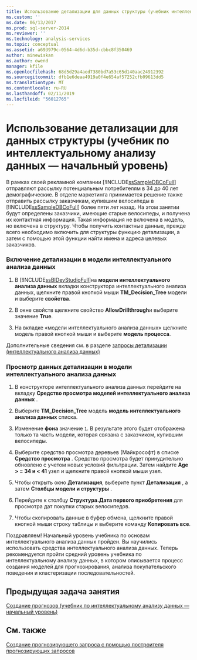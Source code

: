 ```yaml
---
title: Использование детализации для данных структуры (учебник интеллектуального анализа данных) | Документация Майкрософт
ms.custom: ''
ms.date: 06/13/2017
ms.prod: sql-server-2014
ms.reviewer: ''
ms.technology: analysis-services
ms.topic: conceptual
ms.assetid: a693979c-0564-4d6d-b35d-cbbc8f350469
author: minewiskan
ms.author: owend
manager: kfile
ms.openlocfilehash: 68d5d29a4aed7380bd7a53c65d140aac24912392
ms.sourcegitcommit: dfb1e6deaa4919a0f4e654af57252cfb09613dd5
ms.translationtype: MT
ms.contentlocale: ru-RU
ms.lasthandoff: 02/11/2019
ms.locfileid: "56012765"
---
```

# <a name="using-drillthrough-on-structure-data-basic-data-mining-tutorial"></a>Использование детализации для данных структуры (учебник по интеллектуальному анализу данных — начальный уровень)
  В рамках своей рекламной компании [!INCLUDE[ssSampleDBCoFull](../includes/sssampledbcofull-md.md)] отправляют рассылку потенциальным потребителям в 34 до 40 лет демографические. В отделе маркетинга принимается решение также отправить рассылку заказчикам, купившим велосипеды в [!INCLUDE[ssSampleDBCoFull](../includes/sssampledbcofull-md.md)] более пяти лет назад. На этом занятии будут определены заказчики, имеющие старые велосипеды, и получена их контактная информация. Такая информация не включена в модель, но включена в структуру. Чтобы получить контактные данные, прежде всего необходимо включить для структуры функцию детализации, а затем с помощью этой функции найти имена и адреса целевых заказчиков.  
  
### <a name="to-enable-drillthrough-on-a-mining-model"></a>Включение детализации в модели интеллектуального анализа данных  
  
1.  В [!INCLUDE[ssBIDevStudioFull](../includes/ssbidevstudiofull-md.md)]на **модели интеллектуального анализа данных** вкладки конструктора интеллектуального анализа данных, щелкните правой кнопкой мыши **TM_Decision_Tree** модели и выберите **свойства**.  
  
2.  В окне свойств щелкните свойство **AllowDrillthrough**и выберите значение **True**.  
  
3.  На вкладке «модели интеллектуального анализа данных» щелкните модель правой кнопкой мыши и выберите **модель процесса**.  
  
 Дополнительные сведения см. в разделе [запросы детализации &#40;интеллектуального анализа данных&#41;](../../2014/analysis-services/data-mining/drillthrough-queries-data-mining.md)  
  
### <a name="to-view-drillthrough-data-from-a-mining-model"></a>Просмотр данных детализации в модели интеллектуального анализа данных  
  
1.  В конструкторе интеллектуального анализа данных перейдите на вкладку **Средство просмотра моделей интеллектуального анализа данных** .  
  
2.  Выберите **TM_Decision_Tree** модель **модель интеллектуального анализа данных** списка.  
  
3.  Изменение **фона** значение `1`. В результате этого будет отображена только та часть модели, которая связана с заказчиком, купившим велосипеды.  
  
4.  Выберите средство просмотра деревьев (Майкрософт) в списке **Средство просмотра** . Средство просмотра будет принудительно обновлено с учетом новых условий фильтрации. Затем найдите **Age > = 34 и < 41** узел и щелкните правой кнопкой мыши узел.  
  
5.  Чтобы открыть окно **Детализация**, выберите пункт **Детализация** , а затем **Столбцы модели и структуры** .  
  
6.  Перейдите к столбцу **Структура.Дата первого приобретения** для просмотра дат покупки старых велосипедов.  
  
7.  Чтобы скопировать данные в буфер обмена, щелкните правой кнопкой мыши строку таблицы и выберите команду **Копировать все**.  
  
 Поздравляем! Начальный уровень учебника по основам интеллектуального анализа данных пройден. Вы научились использовать средства интеллектуального анализа данных. Теперь рекомендуется пройти средний уровень учебника по интеллектуальному анализу данных, в котором описывается процесс создания моделей для прогнозирования, анализа покупательского поведения и кластеризации последовательностей.  
  
## <a name="previous-task-in-lesson"></a>Предыдущая задача занятия  
 [Создание прогнозов (учебник по интеллектуальному анализу данных — начальный уровень)](../../2014/tutorials/creating-predictions-basic-data-mining-tutorial.md)  
  
## <a name="see-also"></a>См. также  
 [Создание прогнозирующего запроса с помощью построителя прогнозирующих запросов](../../2014/analysis-services/data-mining/create-a-prediction-query-using-the-prediction-query-builder.md)  
  
  
